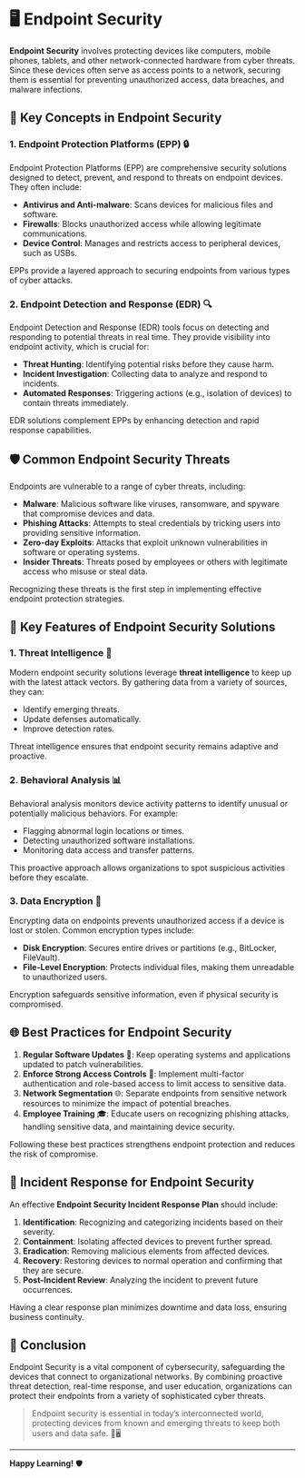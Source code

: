 # 🖥️ Endpoint Security

**Endpoint Security** involves protecting devices like computers, mobile phones, tablets, and other network-connected hardware from cyber threats. Since these devices often serve as access points to a network, securing them is essential for preventing unauthorized access, data breaches, and malware infections.

## 📌 Key Concepts in Endpoint Security

### 1. Endpoint Protection Platforms (EPP) 🔒

Endpoint Protection Platforms (EPP) are comprehensive security solutions designed to detect, prevent, and respond to threats on endpoint devices. They often include:

- **Antivirus and Anti-malware**: Scans devices for malicious files and software.
- **Firewalls**: Blocks unauthorized access while allowing legitimate communications.
- **Device Control**: Manages and restricts access to peripheral devices, such as USBs.

EPPs provide a layered approach to securing endpoints from various types of cyber attacks.

### 2. Endpoint Detection and Response (EDR) 🔍

Endpoint Detection and Response (EDR) tools focus on detecting and responding to potential threats in real time. They provide visibility into endpoint activity, which is crucial for:

- **Threat Hunting**: Identifying potential risks before they cause harm.
- **Incident Investigation**: Collecting data to analyze and respond to incidents.
- **Automated Responses**: Triggering actions (e.g., isolation of devices) to contain threats immediately.

EDR solutions complement EPPs by enhancing detection and rapid response capabilities.


## 🛡️ Common Endpoint Security Threats

Endpoints are vulnerable to a range of cyber threats, including:

- **Malware**: Malicious software like viruses, ransomware, and spyware that compromise devices and data.
- **Phishing Attacks**: Attempts to steal credentials by tricking users into providing sensitive information.
- **Zero-day Exploits**: Attacks that exploit unknown vulnerabilities in software or operating systems.
- **Insider Threats**: Threats posed by employees or others with legitimate access who misuse or steal data.

Recognizing these threats is the first step in implementing effective endpoint protection strategies.


## 🔑 Key Features of Endpoint Security Solutions

### 1. Threat Intelligence 🧠

Modern endpoint security solutions leverage **threat intelligence** to keep up with the latest attack vectors. By gathering data from a variety of sources, they can:

- Identify emerging threats.
- Update defenses automatically.
- Improve detection rates.

Threat intelligence ensures that endpoint security remains adaptive and proactive.

### 2. Behavioral Analysis 📊

Behavioral analysis monitors device activity patterns to identify unusual or potentially malicious behaviors. For example:

- Flagging abnormal login locations or times.
- Detecting unauthorized software installations.
- Monitoring data access and transfer patterns.

This proactive approach allows organizations to spot suspicious activities before they escalate.

### 3. Data Encryption 🔐

Encrypting data on endpoints prevents unauthorized access if a device is lost or stolen. Common encryption types include:

- **Disk Encryption**: Secures entire drives or partitions (e.g., BitLocker, FileVault).
- **File-Level Encryption**: Protects individual files, making them unreadable to unauthorized users.

Encryption safeguards sensitive information, even if physical security is compromised.


## 🌐 Best Practices for Endpoint Security

1. **Regular Software Updates** 📅: Keep operating systems and applications updated to patch vulnerabilities.
2. **Enforce Strong Access Controls** 🔑: Implement multi-factor authentication and role-based access to limit access to sensitive data.
3. **Network Segmentation** 🌐: Separate endpoints from sensitive network resources to minimize the impact of potential breaches.
4. **Employee Training** 🎓: Educate users on recognizing phishing attacks, handling sensitive data, and maintaining device security.

Following these best practices strengthens endpoint protection and reduces the risk of compromise.


## 🔄 Incident Response for Endpoint Security

An effective **Endpoint Security Incident Response Plan** should include:

1. **Identification**: Recognizing and categorizing incidents based on their severity.
2. **Containment**: Isolating affected devices to prevent further spread.
3. **Eradication**: Removing malicious elements from affected devices.
4. **Recovery**: Restoring devices to normal operation and confirming that they are secure.
5. **Post-Incident Review**: Analyzing the incident to prevent future occurrences.

Having a clear response plan minimizes downtime and data loss, ensuring business continuity.


## 🚀 Conclusion

Endpoint Security is a vital component of cybersecurity, safeguarding the devices that connect to organizational networks. By combining proactive threat detection, real-time response, and user education, organizations can protect their endpoints from a variety of sophisticated cyber threats.

> Endpoint security is essential in today’s interconnected world, protecting devices from known and emerging threats to keep both users and data safe. 🔐🖥️

---

**Happy Learning!** 🛡️

